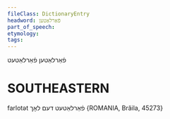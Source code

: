 ```yaml
---
fileClass: DictionaryEntry
headword: פֿאַרלאַטען
part_of_speech: 
etymology: 
tags: 
---
```

פֿאַרלאַטען
פֿאַרלאַטעט

SOUTHEASTERN
==============

farlotət פֿאַרלאַטעט דעם לאָך {ROMANIA, Brăila, 45273}

